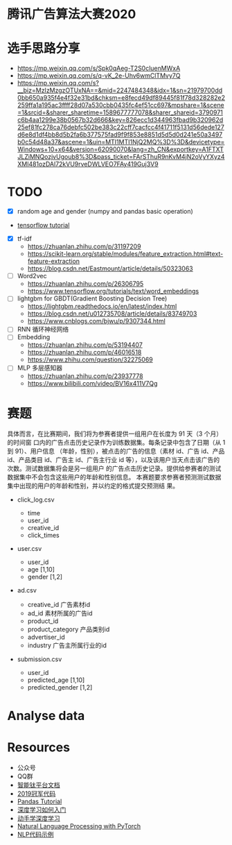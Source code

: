 # 腾讯广告算法大赛2020

# 选手思路分享
+ https://mp.weixin.qq.com/s/Spk0qAeg-T2S0cluenMWxA
+ https://mp.weixin.qq.com/s/q-vK_2e-Uhv6wmClTMvy7Q
+ https://mp.weixin.qq.com/s?__biz=MzIzMzgzOTUxNA==&mid=2247484348&idx=1&sn=21979700dd0bb650a935f4e4f32e31bd&chksm=e8fecd49df89445f81f78d328282e2259ffa1a195ac3ffff28d07a530cbb0435fc4ef51cc697&mpshare=1&scene=1&srcid=&sharer_sharetime=1589677777078&sharer_shareid=3790971c6b4aa1299e38b0567b32d666&key=826ecc1d344963fbad9b320962d25ef81fc278ca76debfc502be383c22cff7cacfcc4f41711f5131d56dede127d6e8d1df4bb8d5b2fa6b377575fad9f9f853e8851d5d5d0d241e50a3497b0c54d48a37&ascene=1&uin=MTI1MTI1NjQ2MQ%3D%3D&devicetype=Windows+10+x64&version=62090070&lang=zh_CN&exportkey=A1FTXTJLZiMNQozjvUgoub8%3D&pass_ticket=FArSThuR9nKvM4jN2oVyYXyz4XMl481ozDAl72kVU9rveDWLVEO7FAy419Guj3V9
# TODO
+ [x] random age and gender (numpy and pandas basic operation)
+ [tensorflow tutorial](https://www.tensorflow.org/tutorials?hl=zh-cn)
+ [x] tf-idf
  + https://zhuanlan.zhihu.com/p/31197209
  + https://scikit-learn.org/stable/modules/feature_extraction.html#text-feature-extraction
  + https://blog.csdn.net/Eastmount/article/details/50323063
+ [ ] Word2vec
  + https://zhuanlan.zhihu.com/p/26306795
  + https://www.tensorflow.org/tutorials/text/word_embeddings
+ [ ] lightgbm for GBDT(Gradient Boosting Decision Tree) 
  + https://lightgbm.readthedocs.io/en/latest/index.html
  + https://blog.csdn.net/u012735708/article/details/83749703
  + https://www.cnblogs.com/bjwu/p/9307344.html
+ [ ] RNN 循环神经网络
+ [ ] Embedding
  + https://zhuanlan.zhihu.com/p/53194407
  + https://zhuanlan.zhihu.com/p/46016518
  + https://www.zhihu.com/question/32275069
+ [ ] MLP  多层感知器
  + https://zhuanlan.zhihu.com/p/23937778
  + https://www.bilibili.com/video/BV16x411V7Qg

# 赛题
具体而言，在比赛期间，我们将为参赛者提供一组用户在长度为 91 天（3 个月）的时间窗
口内的广告点击历史记录作为训练数据集。每条记录中包含了日期（从 1 到 91）、用户信息
（年龄，性别），被点击的广告的信息（素材 id、广告 id、产品 id、产品类目 id、广告主
id、广告主行业 id 等），以及该用户当天点击该广告的次数。测试数据集将会是另一组用户
的广告点击历史记录。提供给参赛者的测试数据集中不会包含这些用户的年龄和性别信息。
本赛题要求参赛者预测测试数据集中出现的用户的年龄和性别，并以约定的格式提交预测结
果。

+ click_log.csv
  + time
  + user_id
  + creative_id
  + click_times
+ user.csv
  + user_id
  + age [1,10]
  + gender [1,2]
+ ad.csv
  + creative_id 广告素材id
  + ad_id 素材所属的广告id
  + product_id
  + product_category 产品类别id
  + advertiser_id
  + industry 广告主所属行业的id

+ submission.csv
  + user_id
  + predicted_age [1,10]
  + predicted_gender [1,2]

# Analyse data

# Resources
+ 公众号
+ QQ群
+ [智能钛平台文档](https://github.com/tencentyun/qcloud-documents/tree/master/product/%E5%A4%A7%E6%95%B0%E6%8D%AE%E4%B8%8EAI/%E6%99%BA%E8%83%BD%E9%92%9B%E6%9C%BA%E5%99%A8%E5%AD%A6%E4%B9%A0)
+ [2019冠军代码](https://github.com/guoday/Tencent2019_Preliminary_Rank1st?tdsourcetag=s_pctim_aiomsg)
+ [Pandas Tutorial](https://pandas.pydata.org/docs/getting_started/index.html#getting-started)
+ [深度学习如何入门](https://www.zhihu.com/question/343407265/answer/830912894)
+ [动手学深度学习](https://zh.gluon.ai/index.html)
+ [Natural Language Processing with PyTorch](https://nlp-pt.apachecn.org/)
+ [NLP代码示例](https://github.com/graykode/nlp-tutorial)